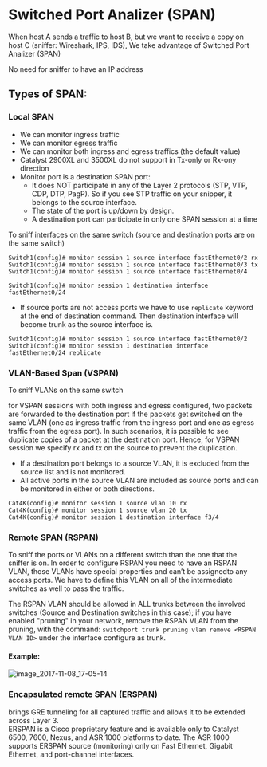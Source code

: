 # Switched Port Analizer (SPAN)
When host A sends a traffic to host B, but we want to receive a copy on host C
(sniffer: Wireshark, IPS, IDS), We take advantage of Switched Port Analizer (SPAN)

No need for sniffer to have an IP address

## Types of SPAN:

### Local SPAN
* We can monitor ingress traffic
* We can monitor egress traffic
* We can monitor both ingress and egress traffics (the default value)
* Catalyst 2900XL and 3500XL do not support in Tx-only or Rx-ony direction
* Monitor port is a destination SPAN port:
  * It does NOT participate in any of the Layer 2 protocols
(STP, VTP, CDP, DTP, PagP). So if you see STP traffic on your snipper, it belongs to the source
interface.
  * The state of the port is up/down by design.
  * A destination port can participate in only one SPAN session at a time


To sniff interfaces on the same switch (source and destination ports are on the same switch)
```
Switch1(config)# monitor session 1 source interface fastEthernet0/2 rx
Switch1(config)# monitor session 1 source interface fastEthernet0/3 tx
Switch1(config)# monitor session 1 source interface fastEthernet0/4 

Switch1(config)# monitor session 1 destination interface fastEthernet0/24
```
* If source ports are not access ports we have to use `replicate` keyword at the end of destination
command. Then destination interface will become trunk as the source interface is.  
```
Switch1(config)# monitor session 1 source interface fastEthernet0/2
Switch1(config)# monitor session 1 destination interface fastEthernet0/24 replicate
```

### VLAN-Based Span (VSPAN)
To sniff VLANs on the same switch

for VSPAN sessions with both ingress and egress configured, two packets are forwarded to
the destination port if the packets get switched on the same VLAN (one as ingress traffic
from the ingress port and one as egress traffic from the egress port). In such scenarios,
it is possible to see duplicate copies of a packet at the destination port.
Hence, for VSPAN session we specify rx and tx on the source to prevent the duplication.

* If a destination port belongs to a source VLAN, it is excluded from the source list and
is not monitored.
* All active ports in the source VLAN are included as source ports and can be monitored in
either or both directions.

```
Cat4K(config)# monitor session 1 source vlan 10 rx
Cat4K(config)# monitor session 1 source vlan 20 tx
Cat4K(config)# monitor session 1 destination interface f3/4
```
### Remote SPAN (RSPAN)
To sniff the ports or VLANs on a different switch than the one that the sniffer is on.
In order to configure RSPAN you need to have an RSPAN VLAN, those VLANs have special properties and can’t be assignedto
any access ports. We have to define this VLAN on all of the intermediate switches as well to pass the traffic.

The RSPAN VLAN should be allowed in ALL trunks between the involved switches (Source and Destination switches in this
case); if you have enabled "pruning" in your network, remove the RSPAN VLAN from the pruning, with the command:
```switchport trunk pruning vlan remove <RSPAN VLAN ID>``` under the interface configure as trunk.

#### Example:


![image_2017-11-08_17-05-14](https://user-images.githubusercontent.com/31813625/32577819-251ccbbe-c4a9-11e7-8197-e3169573fc40.png)


### Encapsulated remote SPAN (ERSPAN)
brings GRE tunneling for all captured traffic and allows it to be extended across Layer 3.  
ERSPAN is a Cisco proprietary feature and is available only to Catalyst 6500, 7600, Nexus,
and ASR 1000 platforms to date. The ASR 1000 supports ERSPAN source (monitoring) only on
Fast Ethernet, Gigabit Ethernet, and port-channel interfaces.